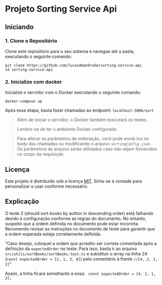# Projeto Sorting Service Api

## Iniciando

### 1. Clone o Repositório

Clone este repositório para o seu sistema e navegue até a pasta, executando o seguinte comando:

```
git clone https://github.com/lucasdmandrade/sorting-service-api
cd sorting-service-api
```

### 2. Inicialize com docker

Inicialize o servidor com o Docker executando o seguinte comando:

```
docker-compose up
```

Após essa etapa, basta fazer chamadas ao endpoint: `localhost:3000/sort`

> Além de iniciar o servidor, o Docker também executará os testes.

> Lembre-se de ter o ambiente Docker configurado.

> Para alterar os parâmetros de ordenação, você pode enviá-los no body das chamadas ou modificando o arquivo `sortingConfig.json`. Os parâmetros do arquivo serão utilizados caso não sejam fornecidos no corpo da requisição.

## Licença

Este projeto é distribuído sob a licença [MIT](LICENSE). Sinta-se à vontade para personalizar e usar conforme necessário.

## Explicação

O teste 2 (should sort books by author in descending order) está falhando devido à configuração conforme as regras do documento. No entanto, suspeito que a ordem definida no documento pode estar incorreta. Recomendo revisar as instruções no documento de teste para garantir que a ordem esperada esteja corretamente definida.

"Caso deseje, coloquei a ordem que acredito ser correta comentada após a definição da `expectedOrder` no teste. Para isso, basta ir ao arquivo `src/utils/sortBooks/sortBooks.test.ts` e substituir o array na linha 24 (`const expectedOrder = [2, 1, 3, 0]`) pelo comentário à frente `//[4, 2, 1, 3]`"

Assim, a linha ficará semelhante a essa:
` const expectedOrder = [4, 2, 1, 3];`
